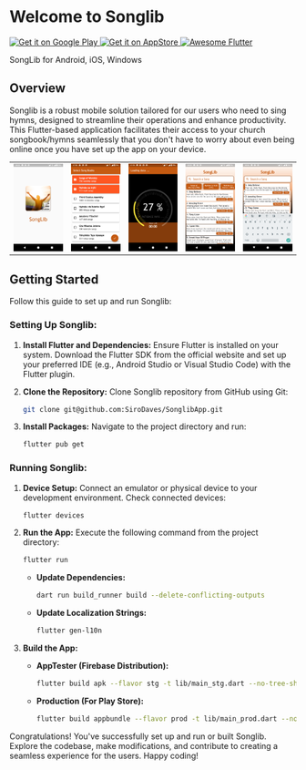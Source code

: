 # Welcome to Songlib

<a href='https://play.google.com/store/apps/details?id=com.songlib'>
  <img alt='Get it on Google Play' src='https://play.google.com/intl/en_us/badges/images/generic/en_badge_web_generic.png' width='200'/>
</a>

<a href="https://apps.apple.com/app/id6446771305">
  <img alt='Get it on AppStore' src='https://linkmaker.itunes.apple.com/en-us/badge-lrg.svg?releaseDate=2019-04-02&kind=iossoftware&bubble=ios_apps' width='200'>
</a>

<a href="https://github.com/Solido/awesome-flutter#components">
   <img alt="Awesome Flutter" src="https://img.shields.io/badge/Awesome-Flutter-blue.svg?longCache=true&style=flat-square" />
</a>

 SongLib for Android, iOS, Windows

## Overview

Songlib is a robust mobile solution tailored for our users who need to sing hymns, designed to streamline their operations and enhance productivity. This Flutter-based application facilitates their access to your church songbook/hymns seamlessly that you don't have to worry about even being online once you have set up the app on your device.
<table>
<tr>
<td><img src="screenshots/Droid/image1.png" width="200px" /></td>
<td><img src="screenshots/Droid/image2.png" width="200px" /></td>
<td><img src="screenshots/Droid/image3.png" width="200px" /></td>
<td><img src="screenshots/Droid/image4.png" width="200px" /></td>
<td><img src="screenshots/Droid/image5.png" width="200px" /></td>
</tr>
</table>


## Getting Started

Follow this guide to set up and run Songlib:

### Setting Up Songlib:

1. **Install Flutter and Dependencies:** Ensure Flutter is installed on your system. Download the Flutter SDK from the official website and set up your preferred IDE (e.g., Android Studio or Visual Studio Code) with the Flutter plugin.

2. **Clone the Repository:** Clone Songlib repository from GitHub using Git:

    ```bash
    git clone git@github.com:SiroDaves/SonglibApp.git
    ```

3. **Install Packages:** Navigate to the project directory and run:

    ```bash
    flutter pub get
    ```

### Running Songlib:

1. **Device Setup:** Connect an emulator or physical device to your development environment. Check connected devices:

    ```bash
    flutter devices
    ```

2. **Run the App:** Execute the following command from the project directory:

    ```bash
    flutter run
    ```

    - **Update Dependencies:**

        ```bash
        dart run build_runner build --delete-conflicting-outputs
        ```

    - **Update Localization Strings:**

        ```bash
        flutter gen-l10n
        ```

3. **Build the App:**

    - **AppTester (Firebase Distribution):**

        ```bash
        flutter build apk --flavor stg -t lib/main_stg.dart --no-tree-shake-icons
        ```

    - **Production (For Play Store):**

        ```bash
        flutter build appbundle --flavor prod -t lib/main_prod.dart --no-tree-shake-icons
        ```

Congratulations! You've successfully set up and run or built Songlib. Explore the codebase, make modifications, and contribute to creating a seamless experience for the users. Happy coding!
